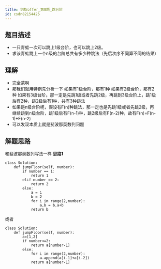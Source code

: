```yaml
---
title: 剑指offer_第8题_跳台阶
id: csdn82154425
---
```


## 题目描述

*   一只青蛙一次可以跳上1级台阶，也可以跳上2级。
*   求该青蛙跳上一个n级的台阶总共有多少种跳法（先后次序不同算不同的结果）

## 理解

*   完全蒙啊
*   那我们就用特例先分析一下
    如果有1级台阶，那有1种
    如果有2级台阶，那有2种
    如果有3级台阶，那一定是先跳1级或者先跳2级，再跳到3级台阶上，跳1级后有2种，跳2级后有1种，共有3种跳法
*   如果是n级台阶呢，假设有F(n)种跳法，那一定也是先跳1级或者先跳2级，再继续跳到n级台阶，跳1级后有F(n-1)种，跳2级后有F(n-2)种，故有F(n)=F(n-1)+F(n-2)
*   可以发现本质上就是斐波那契数列问题

## 解题思路

和斐波那契数列写法一样
**思路1**

```
class Solution:
    def jumpFloor(self, number):
        if number == 1:
            return 1
        elif number == 2:
            return 2
        else:
            a = 1
            b = 2
            for i in range(2,number):
                a,b = b,a+b
            return b
```

或者

```
class Solution:
    def jumpFloor(self, number):
        a=[1,2]
        if number<=2:
            return a[number-1]
        else:
            for i in range(2,number):
                a.append(a[i-1]+a[i-2])
            return a[number-1]
```